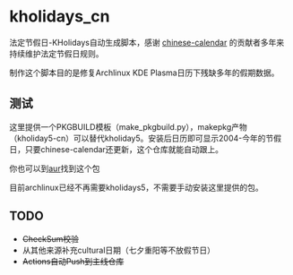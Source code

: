 # kholidays_cn

法定节假日-KHolidays自动生成脚本，感谢 [chinese-calendar](https://github.com/LKI/chinese-calendar) 的贡献者多年来持续维护法定节假日规则。

制作这个脚本目的是修复Archlinux KDE Plasma日历下残缺多年的假期数据。

## 测试

这里提供一个PKGBUILD模板（make_pkgbuild.py），makepkg产物（kholiday5-cn）可以替代kholiday5。安装后日历即可显示2004-今年的节假日，只要chinese-calendar还更新，这个仓库就能自动跟上。

你也可以到[aur](https://aur.archlinux.org/packages/kholidays5-cn)找到这个包

目前archlinux已经不再需要kholidays5，不需要手动安装这里提供的包。

## TODO

- ~~CheckSum校验~~
- 从其他来源补充cultural日期（七夕重阳等不放假节日）
- ~~Actions自动Push到主线仓库~~
